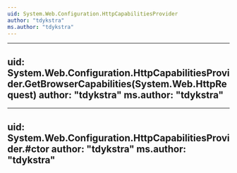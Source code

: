 ```yaml
---
uid: System.Web.Configuration.HttpCapabilitiesProvider
author: "tdykstra"
ms.author: "tdykstra"
---
```


---
uid: System.Web.Configuration.HttpCapabilitiesProvider.GetBrowserCapabilities(System.Web.HttpRequest)
author: "tdykstra"
ms.author: "tdykstra"
---

---
uid: System.Web.Configuration.HttpCapabilitiesProvider.#ctor
author: "tdykstra"
ms.author: "tdykstra"
---
